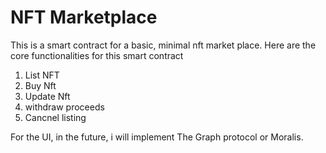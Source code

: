# NFT Marketplace

This is a smart contract for a basic, minimal nft market place. Here are the core functionalities for this smart contract
 1. List NFT
 2. Buy Nft
 3. Update Nft
 4. withdraw proceeds 
 5. Cancnel listing

 For the UI, in the future, i will implement The Graph protocol or Moralis.